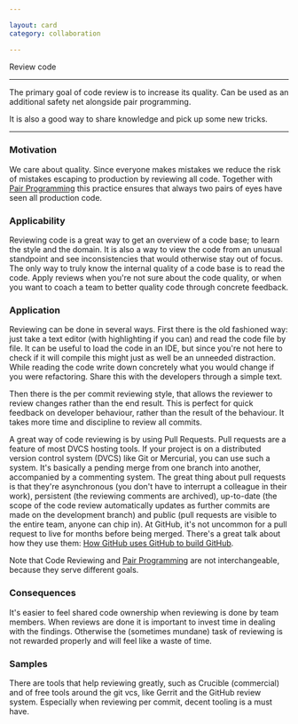 ```yaml
---

layout: card
category: collaboration

---
```


Review code

---

The primary goal of code review is to increase its quality. Can be used as an
additional safety net alongside pair programming.

It is also a good way to share knowledge and pick up some new tricks.

---

### Motivation

We care about quality. Since everyone makes mistakes we reduce the risk of mistakes escaping to production by reviewing all code. Together with [Pair Programming](pair-programming) this practice ensures that always two pairs of eyes have seen all production code.

### Applicability

Reviewing code is a great way to get an overview of a code base; to learn the style and the domain. It is also a way to view the code from an unusual standpoint and see inconsistencies that would otherwise stay out of focus. The only way to truly know the internal quality of a code base is to read the code. Apply reviews when you're not sure about the code quality, or when you want to coach a team to better quality code through concrete feedback.

### Application

Reviewing can be done in several ways. First there is the old fashioned way: just take a text editor (with highlighting if you can) and read the code file by file. It can be useful to load the code in an IDE, but since you're not here to check if it will compile this might just as well be an unneeded distraction. While reading the code write down concretely what you would change if you were refactoring. Share this with the developers through a simple text.

Then there is the per commit reviewing style, that allows the reviewer to review changes rather than the end result. This is perfect for quick feedback on developer behaviour, rather than the result of the behaviour. It takes more time and discipline to review all commits.

A great way of code reviewing is by using Pull Requests. Pull requests are a feature of most DVCS hosting tools. If your project is on a distributed version control system (DVCS) like Git or Mercurial, you can use such a system. It's basically a pending merge from one branch into another, accompanied by a commenting system. The great thing about pull requests is that they're asynchronous (you don't have to interrupt a colleague in their work), persistent (the reviewing comments are archived), up-to-date (the scope of the code review automatically updates as further commits are made on the development branch) and public (pull requests are visible to the entire team, anyone can chip in). At GitHub, it's not uncommon for a pull request to live for months before being merged. There's a great talk about how they use them: [How GitHub uses GitHub to build GitHub](http://zachholman.com/talk/how-github-uses-github-to-build-github/).

Note that Code Reviewing and [Pair Programming](pair-programming) are not interchangeable, because they serve different goals.

### Consequences

It's easier to feel shared code ownership when reviewing is done by team members. When reviews are done it is important to invest time in dealing with the findings. Otherwise the (sometimes mundane) task of reviewing is not rewarded properly and will feel like a waste of time.

### Samples

There are tools that help reviewing greatly, such as Crucible (commercial) and of free tools around the git vcs, like Gerrit and the GitHub review system. Especially when reviewing per commit, decent tooling is a must have.

